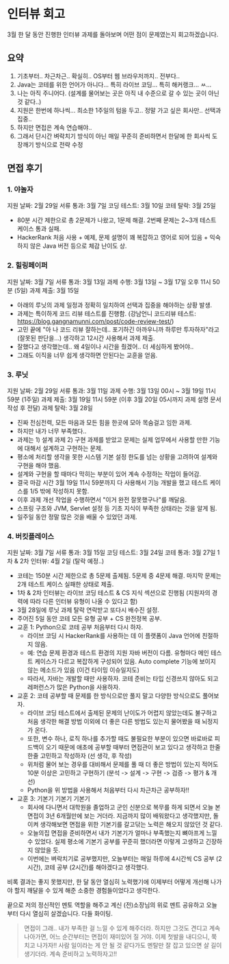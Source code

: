 # 인터뷰 회고

3월 한 달 동안 진행한 인터뷰 과제를 돌아보며 어떤 점이 문제였는지 회고하겠습니다.

## 요약
1. 기초부터.. 차근차근.. 확실히.. OS부터 웹 브라우저까지.. 전부다..
2. Java는 코테를 위한 언어가 아니다... 특히 라이브 코딩... 특히 해커랭크... ㅆ...
3. 나는 아직 주니어다. (설계를 물어보는 곳은 아직 내 수준으로 갈 수 있는 곳이 아닌 것 같다..)
4. 지원은 한번에 하나씩... 최소한 1주일의 텀을 두고.. 정말 가고 싶은 회사만.. 선택과 집중..
6. 하지만 면접은 계속 연습해야..
7. 그래서 단시간 벼락치기 방식이 아닌 매일 꾸준히 준비하면서 한달에 한 회사씩 도장깨기 방식으로 전략 수정

## 면접 후기

### 1. 야놀자

지원 날짜: 2월 29일
서류 통과: 3월 7일
코딩 테스트: 3월 10일
코테 탈락: 3월 25일

- 80분 시간 제한으로 총 2문제가 나왔고, 1문제 해결. 2번째 문제는 2~3개 테스트 케이스 통과 실패.
- HackerRank 처음 사용 + 예제, 문제 설명이 꽤 복잡하고 영어로 되어 있음 + 익숙하지 않은 Java 버전 등으로 체감 난이도 상.


### 2. 힐링페이퍼

지원 날짜: 3월 7일
서류 통과: 3월 13일
과제 수행: 3월 13일 ~ 3월 17일 오후 11시 50분 (5일)
과제 제출: 3월 15일

- 아래의 루닛의 과제 일정과 정확히 일치하여 선택과 집중을 해야하는 상황 발생.
- 과제는 특이하게 코드 리뷰 테스트를 진행함. (강남언니 코드리뷰 테스트: https://blog.gangnamunni.com/post/code-review-test/)
- 고민 끝에 "아 나 코드 리뷰 잘하는데.. 포기하긴 아까우니까 하루만 투자하자"라고 (잘못된 판단을...) 생각하고 12시간 사용해서 과제 제출.
- 잘했다고 생각했는데.. 왜 4일이나 시간을 줬겠어.. 더 세심하게 봤어야..
- 그래도 이직을 너무 쉽게 생각하면 안된다는 교훈을 얻음.

### 3. 루닛

지원 날짜: 2월 29일
서류 통과: 3월 11일
과제 수행: 3월 13일 00시 ~ 3월 19일 11시 59분 (1주일)
과제 제출: 3월 19일 11시 59분 (이후 3월 20일 05시까지 과제 설명 문서 작성 후 전달)
과제 탈락: 3월 28일

- 진짜 전심전력, 모든 마음과 모든 힘을 한곳에 모아 목숨걸고 임한 과제.
- 하지만 내가 너무 부족했다..
- 과제는 1) 설계 과제 2) 구현 과제를 받았고 문제는 실제 업무에서 사용할 만한 기능에 대해서 설계하고 구현하는 문제.
- 평소에 처리할 생각을 못한 시스템 기본 설정 한도를 넘는 상황을 고려하여 설계와 구현을 해야 했음.
- 설계와 구현을 할 때마다 막히는 부분이 있어 계속 수정하는 작업이 들어감.
- 결국 마감 시간 3월 19일 11시 59분까지 다 사용해서 기능 개발을 했고 테스트 케이스를 1/5 밖에 작성하지 못함.
- 이후 과제 개선 작업을 수행하면서 "이거 완전 잘못했구나"를 깨달음.
- 스프링 구조와 JVM, Servlet 설정 등 기초 지식이 부족한 상태라는 것을 알게 됨.
- 일주일 동안 정말 많은 것을 배울 수 있었던 과제.

### 4. 버킷플레이스

지원 날짜: 3월 7일
서류 통과: 3월 15일
코딩 테스트: 3월 24일
코테 통과: 3월 27일
1차 & 2차 인터뷰: 4월 2일 (탈락 예정..)

- 코테는 150분 시간 제한으로 총 5문제 출제됨. 5문제 중 4문제 해결. 마지막 문제는 2개 테스트 케이스 실패한 상태로 제출.
- 1차 & 2차 인터뷰는 라이브 코딩 테스트 & CS 지식 섹션으로 진행됨 (지원자의 경력에 따라 다른 인터뷰 유형이 나올 수 있다고 함)
- 3월 28일에 루닛 과제 탈락 연락받고 또다시 배수진 설정.
- 주어진 5일 동안 코테 모든 유형 공부 + CS 완전정복 공부.
- 교훈 1: Python으로 코테 공부 처음부터 다시 하자.
   - 라이브 코딩 시 HackerRank를 사용하는 데 이 플랫폼이 Java 언어에 친절하지 않음.
   - 예: 연습 문제 환경과 테스트 환경의 지원 자바 버전이 다름. 유형마다 메인 테스트 케이스가 다르고 복잡하게 구성되어 있음. Auto complete 기능에 보이지 않는 메소드가 있음 (이건 타이밍 이슈일지도)
   - 따라서, 자바는 개발할 때만 사용하자. 코테 준비는 타입 신경쓰지 않아도 되고 레퍼런스가 많은 Python을 사용하자.
- 교훈 2: 코테 공부할 때 문제를 한 방식으로만 풀지 말고 다양한 방식으로도 풀어보자.
   - 라이브 코딩 테스트에서 출제된 문제의 난이도가 어렵지 않았는데도 불구하고 처음 생각한 해결 방법 이외에 더 좋은 다른 방법도 있는지 물어봤을 때 뇌정지가 온다.
   - 또한, 변수 하나, 로직 하나를 추가할 때도 불필요한 부분이 있으면 바로바로 피드백이 오기 때문에 애초에 공부할 때부터 면접관이 보고 있다고 생각하고 한줄 한줄 고민하고 작성하자 (선 생각, 후 작성)
   - 위처럼 물어 보는 경우를 대비해서 문제를 풀 때 더 좋은 방법이 있는지 적어도 10분 이상은 고민하고 구현하기 (분석 -> 설계 -> 구현 -> 검증 -> 평가 & 개선)
   - Python을 위 방법을 사용해서 처음부터 다시 차근차근 공부하자!!
- 교훈 3: 기본기 기본기 기본기
   - 회사에 다니면서 대학원을 졸업하고 군인 신분으로 복무를 하게 되면서 오늘 본 면접이 3년 6개월만에 보는 거더라. 지금까지 많이 배워왔다고 생각했지만, 돌이켜 생각해보면 면접을 위한 기본기를 갈고닦는 노력은 해오지 않았던 것 같다.
   - 오늘의집 면접을 준비하면서 내가 기본기가 얼마나 부족했는지 뼈아프게 느낄 수 있었다. 실제 평소에 기본기 공부를 꾸준히 했더라면 이렇게 고생하고 긴장하지 않았을 듯.
   - 이번에는 벼락치기로 공부했지만, 오늘부터는 매일 하루에 4시간씩 CS 공부 (2시간), 코테 공부 (2시간)를 해야겠다고 생각했다.

비록 결과는 좋지 못했지만, 한 달 동안 열심히 노력했기에 이제부터 어떻게 개선해 나가야 할지 깨달을 수 있게 해준 소중한 경험들이었다고 생각한다.

끝으로 저의 정신적인 멘토 역할을 해주고 계신 (전)소장님의 위로 멘트 공유하고 오늘부터 다시 열심히 살겠습니다. 다들 화이팅.

> 면접이 그래.. 내가 부족한 걸 느낄 수 있게 해주더라. 하지만 그것도 견디고 계속 나아가면, 어느 순간부터는 면접이 재미있어 질 거야. 이제 첫발을 내디으니, 쭉 치고 나가자!! 사람 일이라는 게 안 될 것 같다가도 멘탈만 잘 잡고 있으면 살 길이 생기더라. 계속 준비하고 노력하자고!!
